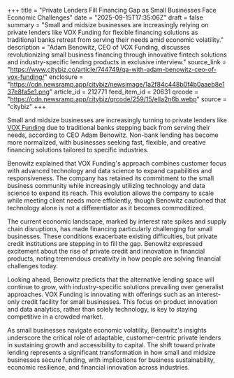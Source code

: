 +++
title = "Private Lenders Fill Financing Gap as Small Businesses Face Economic Challenges"
date = "2025-09-15T17:35:06Z"
draft = false
summary = "Small and midsize businesses are increasingly relying on private lenders like VOX Funding for flexible financing solutions as traditional banks retreat from serving their needs amid economic volatility."
description = "Adam Benowitz, CEO of VOX Funding, discusses revolutionizing small business financing through innovative fintech solutions and industry-specific lending products in exclusive interview."
source_link = "https://www.citybiz.co/article/744749/qa-with-adam-benowitz-ceo-of-vox-funding/"
enclosure = "https://cdn.newsramp.app/citybiz/newsimage/1a2f84c448b0f4b0aaeb8e137e8fa5e1.png"
article_id = 212771
feed_item_id = 20631
qrcode = "https://cdn.newsramp.app/citybiz/qrcode/259/15/ella2n6b.webp"
source = "citybiz"
+++

<p>Small and midsize businesses are increasingly turning to private lenders like <a href="https://voxfunding.com" rel="nofollow" target="_blank">VOX Funding</a> due to traditional banks stepping back from serving their needs, according to CEO Adam Benowitz. Non-bank lending has become more normalized, with businesses seeking fast, flexible, and creative financing solutions tailored to specific industries.</p><p>Benowitz explained that VOX Funding's approach combines customer focus with advanced technology and data science to expand capabilities and responsiveness. The company has retained its commitment to the small business community while increasingly utilizing technology and data science to expand its reach. This evolution allows the company to scale while meeting client needs more efficiently, though Benowitz cautioned that technology alone is not a differentiator as it becomes commoditized.</p><p>The current economic landscape, marked by interest rate spikes and supply chain disruptions, has made financing particularly challenging for small businesses. These conditions exacerbate existing difficulties, but private credit institutions are stepping in to fill the gap. Benowitz expressed excitement about the rise of private credit and innovation in financial products, noting tremendous creativity in how people are solving financial challenges today.</p><p>Looking ahead, Benowitz predicts that the alternative lending space will continue to grow, with industry-specific solutions prevailing over generalist approaches. VOX Funding is innovating with offerings such as an interest-only credit facility for small businesses. This focus on product innovation and data analytics, rather than solely technology, is key to staying competitive in a crowded market.</p><p>As small businesses navigate economic volatility, Benowitz's insights underscore the critical role of adaptable, customer-centric private lenders in sustaining growth and accessibility to capital. The shift toward private lending represents a significant transformation in how small and midsize businesses secure funding, with implications for business sustainability, economic resilience, and financial innovation across industries.</p>